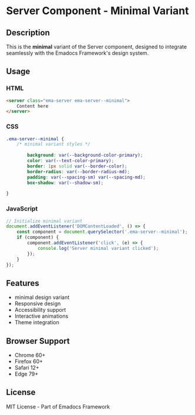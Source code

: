# Server Component - Minimal Variant

## Description
This is the **minimal** variant of the Server component, designed to integrate seamlessly with the Emadocs Framework's design system.

## Usage

### HTML
```html
<server class="ema-server ema-server--minimal">
    Content here
</server>
```

### CSS
```css
.ema-server--minimal {
    /* minimal variant styles */
    
        background: var(--background-color-primary);
        color: var(--text-color-primary);
        border: 1px solid var(--border-color);
        border-radius: var(--border-radius-md);
        padding: var(--spacing-sm) var(--spacing-md);
        box-shadow: var(--shadow-sm);
    
}
```

### JavaScript
```javascript
// Initialize minimal variant
document.addEventListener('DOMContentLoaded', () => {
    const component = document.querySelector('.ema-server--minimal');
    if (component) {
        component.addEventListener('click', (e) => {
            console.log('Server minimal variant clicked');
        });
    }
});
```

## Features
- minimal design variant
- Responsive design
- Accessibility support
- Interactive animations
- Theme integration

## Browser Support
- Chrome 60+
- Firefox 60+
- Safari 12+
- Edge 79+

## License
MIT License - Part of Emadocs Framework
